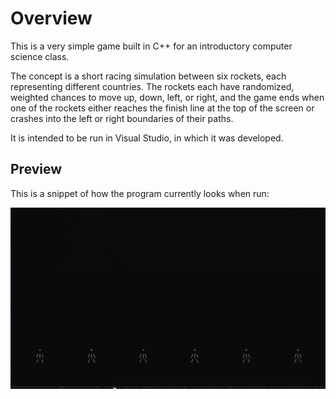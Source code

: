 <h1>Overview</h1>

<p>This is a very simple game built in C++ for an introductory computer science class.</p>
<p>The concept is a short racing simulation between six rockets, each representing different countries. The rockets each have randomized, weighted chances to move up, down, left, or right,
and the game ends when one of the rockets either reaches the finish line at the top of the screen or crashes into the left or right boundaries of their paths.</p>
<p>It is intended to be run in Visual Studio, in which it was developed.</p>

<h2>Preview</h2>

<p>This is a snippet of how the program currently looks when run:</p>

<img src="preview-image.gif">
